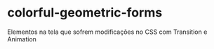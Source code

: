 # colorful-geometric-forms

Elementos na tela que sofrem modificações no CSS com Transition e Animation

